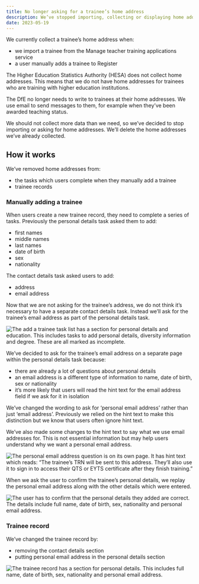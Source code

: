 ```yaml
---
title: No longer asking for a trainee’s home address
description: We’ve stopped importing, collecting or displaying home addresses.
date: 2023-05-19
---
```


We currently collect a trainee’s home address when:

- we import a trainee from the Manage teacher training applications service
- a user manually adds a trainee to Register

The Higher Education Statistics Authority (HESA) does not collect home addresses. This means that we do not have home addresses for trainees who are training with higher education institutions.

The DfE no longer needs to write to trainees at their home addresses. We use email to send messages to them, for example when they’ve been awarded teaching status.

We should not collect more data than we need, so we’ve decided to stop importing or asking for home addresses. We’ll delete the home addresses we’ve already collected.

## How it works

We’ve removed home addresses from:

- the tasks which users complete when they manually add a trainee
- trainee records

### Manually adding a trainee

When users create a new trainee record, they need to complete a series of tasks. Previously the personal details task asked them to add:

- first names
- middle names
- last names
- date of birth
- sex
- nationality

The contact details task asked users to add:

- address
- email address

Now that we are not asking for the trainee’s address, we do not think it’s necessary to have a separate contact details task. Instead we’ll ask for the trainee’s email address as part of the personal details task.

![The add a trainee task list has a section for personal details and education. This includes tasks to add personal details, diversity information and degree. These are all marked as incomplete.](task-list.png)

We’ve decided to ask for the trainee’s email address on a separate page within the personal details task because:

- there are already a lot of questions about personal details
- an email address is a different type of information to name, date of birth, sex or nationality
- it’s more likely that users will read the hint text for the email address field if we ask for it in isolation

We’ve changed the wording to ask for ‘personal email address’ rather than just ‘email address’. Previously we relied on the hint text to make this distinction but we know that users often ignore hint text.

We’ve also made some changes to the hint text to say what we use email addresses for. This is not essential information but may help users understand why we want a personal email address.

![The personal email address question is on its own page. It has hint text which reads: “The trainee’s TRN will be sent to this address. They’ll also use it to sign in to access their QTS or EYTS certificate after they finish training.”](personal-email-address.png)

When we ask the user to confirm the trainee’s personal details, we replay the personal email address along with the other details which were entered.

![The user has to confirm that the personal details they added are correct. The details include full name, date of birth, sex, nationality and personal email address.](confirm-personal-details.png)

### Trainee record

We’ve changed the trainee record by:

- removing the contact details section
- putting personal email address in the personal details section

![The trainee record has a section for personal details. This includes full name, date of birth, sex, nationality and personal email address.](trainee-record-personal-details-and-education.png)
